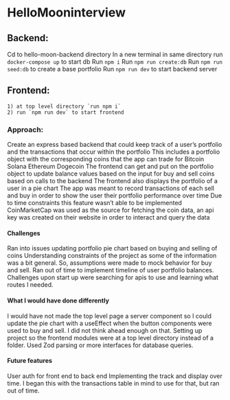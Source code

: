 # HelloMooninterview

## Backend: 
Cd to hello-moon-backend directory
In a new terminal in same directory run `docker-compose up` to start db
Run `npm i`
Run `npm run create:db`
Run `npm run seed:db` to create a base portfolio
Run `npm run dev` to start backend server

## Frontend:
    1) at top level directory `run npm i`
    2) run `npm run dev` to start frontend


### Approach:
Create an express based backend that could keep track of a user’s portfolio and the transactions that occur within the portfolio
This includes a portfolio object with the corresponding coins that the app can trade for
Bitcoin
Solana
Ethereum
Dogecoin
The frontend can get and put on the portfolio object to update balance values based on the input for buy and sell coins based on calls to the backend
The frontend also displays the portfolio of a user in a pie chart
The app was meant to record transactions of each sell and buy in order to show the user their portfolio performance over time
 Due to time constraints this feature wasn’t able to be implemented
CoinMarketCap was used as the source for fetching the coin data, an api key was created on their website in order to interact and query the data

#### Challenges
Ran into issues updating portfolio pie chart based on buying and selling of coins
Understanding constraints of the project as some of the information was a bit general. So, assumptions were made to mock behavior for buy and sell. 
Ran out of time to implement timeline of user portfolio balances. 
Challenges upon start up were searching for apis to use and learning what routes I needed. 



#### What I would have done differently
I would have not made the top level page a server component so I could update the pie chart with a useEffect when the button components were used to buy and sell. I did not think ahead enough on that.
Setting up project so the frontend modules were at a top level directory instead of a folder.
Used Zod parsing or more interfaces for database queries.


#### Future features
User auth for front end to back end
Implementing the track and display over time. I began this with the transactions table in mind to use for that, but ran out of time.
